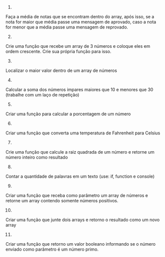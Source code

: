 1)
Faça a média de notas que se encontram dentro do array, após isso, se a nota 
for maior que média passe uma mensagem de aprovado, caso a nota for menor que
a média passe uma mensagem de reprovado.

2) 
Crie uma função que recebe um array de 3 números e coloque eles em ordem crescente. Crie sua própria função para isso.

3) 
Localizar o maior valor dentro de um array de números 

4)
Calcular a soma dos números impares maiores que 10 e menores que 30 
(trabalhe com um laço de repetição)

5)
Criar uma função para calcular a porcentagem de um número

6)
Criar uma função que converta uma temperatura de Fahrenheit para Celsius

7) 
Crie uma função que calcule a raiz quadrada de um número e retorne um número inteiro 
como resultado

8)
Contar a quantidade de palavras em um texto (use: if, function e console)

9) 
Criar uma função que receba como parâmetro um array de números e retorne um array 
contendo somente números positivos.

10) 
Criar uma função que junte dois arrays e retorno o resultado como um novo array 

11)
Criar uma função que retorno um valor booleano informando se o número enviado como 
parâmetro é um número primo.